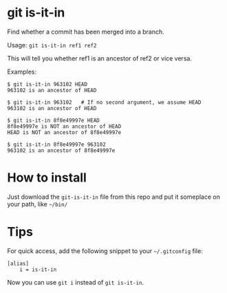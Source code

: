 # git is-it-in #

Find whether a commit has been merged into a branch.

Usage: `git is-it-in ref1 ref2`

This will tell you whether ref1 is an ancestor of ref2 or vice versa.        

Examples:

    $ git is-it-in 963102 HEAD
    963102 is an ancestor of HEAD

    $ git is-it-in 963102   # If no second argument, we assume HEAD
    963102 is an ancestor of HEAD

    $ git is-it-in 8f8e49997e HEAD
    8f8e49997e is NOT an ancestor of HEAD
    HEAD is NOT an ancestor of 8f8e49997e

    $ git is-it-in 8f8e49997e 963102
    963102 is an ancestor of 8f8e49997e
           



# How to install #

Just download the `git-is-it-in` file from this repo and put it someplace on your path, like `~/bin/`

# Tips #

For quick access, add the following snippet to your `~/.gitconfig` file:

    [alias]
        i = is-it-in
        
Now you can use `git i` instead of `git is-it-in`.